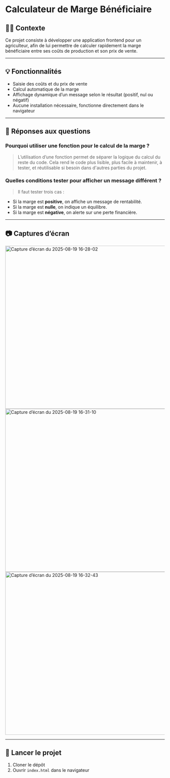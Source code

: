 # Calculateur de Marge Bénéficiaire

## 🧑‍🌾 Contexte

Ce projet consiste à développer une application frontend pour un agriculteur, afin de lui permettre de calculer rapidement la marge bénéficiaire entre ses coûts de production et son prix de vente.

---

## 💡 Fonctionnalités

- Saisie des coûts et du prix de vente
- Calcul automatique de la marge
- Affichage dynamique d’un message selon le résultat (positif, nul ou négatif)
- Aucune installation nécessaire, fonctionne directement dans le navigateur

---

## 🧠 Réponses aux questions

### Pourquoi utiliser une fonction pour le calcul de la marge ?

> L’utilisation d’une fonction permet de séparer la logique du calcul du reste du code. Cela rend le code plus lisible, plus facile à maintenir, à tester, et réutilisable si besoin dans d'autres parties du projet.

### Quelles conditions tester pour afficher un message différent ?

> Il faut tester trois cas :
- Si la marge est **positive**, on affiche un message de rentabilité.
- Si la marge est **nulle**, on indique un équilibre.
- Si la marge est **négative**, on alerte sur une perte financière.

---

## 📷 Captures d’écran

<img width="941" height="515" alt="Capture d’écran du 2025-08-19 16-28-02" src="https://github.com/user-attachments/assets/8049bf4c-6fe0-43d5-b084-e087825b1ecc" />
<img width="941" height="515" alt="Capture d’écran du 2025-08-19 16-31-10" src="https://github.com/user-attachments/assets/8a645fed-6a0f-4027-85a8-746d9d3a0c0d" />
<img width="941" height="515" alt="Capture d’écran du 2025-08-19 16-32-43" src="https://github.com/user-attachments/assets/31932442-400f-4619-ae2e-ea3f57230173" />



---

## 🚀 Lancer le projet

1. Cloner le dépôt
2. Ouvrir `index.html` dans le navigateur
